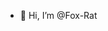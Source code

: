 - 👋 Hi, I’m @Fox-Rat


<!---
Fox-Rat/Fox-Rat is a ✨ special ✨ repository because its `README.md` (this file) appears on your GitHub profile.
You can click the Preview link to take a look at your changes.
--->
